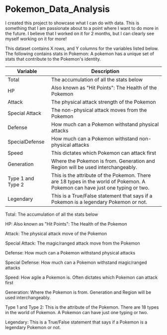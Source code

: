 # Pokemon_Data_Analysis
I created this project to showcase what I can do with data. This is something that I am passionate about to a point where I want to do more in the future. I believe that I worked on it for 2 months, but I can clearly see myself working on it for more!





This dataset contains X rows, and Y columns for the variables listed below. The following contains stats in Pokemon: A pokemon has a unique set of stats that contribute to the Pokemon's identity. 

Variable  |Description |
-----|-----|
Total|The accumulation of all the stats below|
HP|Also known as "Hit Points": The Health of the Pokemon |
Attack|The physical attack strength of the Pokemon |
Special Attack|The non-physical attack moves from the Pokemon |
Defense|How much can a Pokemon withstand physical attacks
SpecialDefense|How much can a Pokemon withstand non-physical attacks
Speed|This dictates which Pokemon can attack first
Generation|Where the Pokemon is from. Generation and Region will be used interchangeably.
Type 1 and Type 2 |This is the attribute of the Pokemon. There are 18 types in the world of Pokemon. A Pokemon can have just one typing or two. 
Legendary|This is a True/False statement that says if a Pokemon is a legendary Pokemon or not. 


 
Total: The accumulation of all the stats below

HP: Also known as "Hit Points": The Health of the Pokemon 

Attack: The physical attack move of the Pokemon

Special Attack: The magic/ranged attack move from the Pokemon 

Defense: How much can a Pokemon withstand physical attacks

Special Defense: How much can a Pokemon withstand magic/ranged attacks

Speed: How agile a Pokemon is. Often dictates which Pokemon can attack first
  
Generation: Where the Pokemon is from. Generation and Region will be used interchangeably.
 
Type 1 and Type 2: This is the attribute of the Pokemon. There are 18 types in the world of Pokemon. A Pokemon can have just one typing or two. 
 
Legendary: This is a True/False statement that says if a Pokemon is a legendary Pokemon or not. 
 
